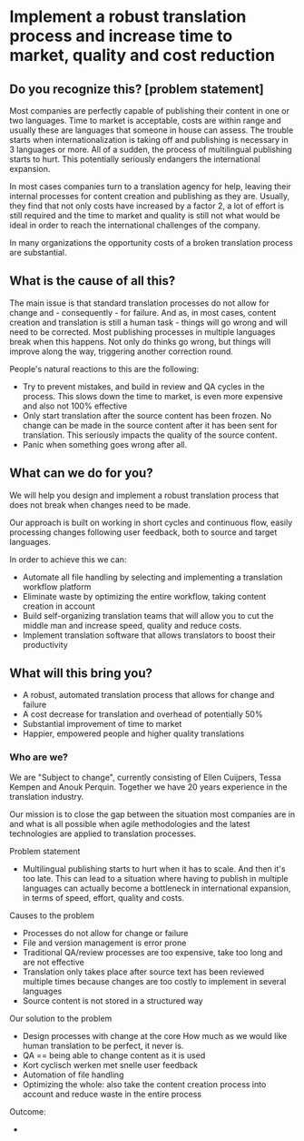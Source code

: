 
# Implement a robust translation process and increase time to market, quality and cost reduction


## Do you recognize this? [problem statement]

Most companies are perfectly capable of publishing their content in one or two languages. 
Time to market is acceptable, costs are within range and usually these are languages that someone in house can assess. 
The trouble starts when internationalization is taking off and publishing is necessary in 3 languages or more. 
All of a sudden, the process of multilingual publishing starts to hurt. This potentially seriously endangers the international expansion. 

In most cases companies turn to a translation agency for help, leaving their internal processes for content creation and publishing as they are. 
Usually, they find that not only costs have increased by a factor 2, a lot of effort is still required and the 
time to market and quality is still not what would be ideal in order to reach the international challenges of the company. 

In many organizations the opportunity costs of a broken translation process are substantial.  

## What is the cause of all this? 

The main issue is that standard translation processes do not allow for change and - consequently - for failure. 
And as, in most cases, content creation and translation is still a human task - things will go wrong and will need to be corrected. 
Most publishing processes in multiple languages break when this happens. Not only do thinks go wrong, but things will improve along the way, triggering another correction round. 

People's natural reactions to this are the following:

* Try to prevent mistakes, and build in review and QA cycles in the process. This slows down the time to market, is even more expensive and also not 100% effective
* Only start translation after the source content has been frozen. No change can be made in the source content after it has been sent for translation. 
This seriously impacts the quality of the source content. 
* Panic when something goes wrong after all.

## What can we do for you? 

We will help you design and implement a robust translation process that does not break when changes need to be made. 

Our approach is built on working in short cycles and continuous flow, easily processing changes following user feedback, both to source and target languages.

In order to achieve this we can:
* Automate all file handling by selecting and implementing a translation workflow platform
* Eliminate waste by optimizing the entire workflow, taking content creation in account 
* Build self-organizing translation teams that will allow you to cut the middle man and increase speed, quality and reduce costs.
* Implement translation software that allows translators to boost their productivity

## What will this bring you? 

* A robust, automated translation process that allows for change and failure
* A cost decrease for translation and overhead of potentially 50% 
* Substantial improvement of time to market
* Happier, empowered people and higher quality translations

### Who are we?

We are "Subject to change", currently consisting of Ellen Cuijpers, Tessa Kempen and Anouk Perquin. 
Together we have 20 years experience in the translation industry. 

Our mission is to close the gap between the situation most companies are in and what is all possible when agile methodologies and the latest technologies are applied to translation processes. 







Problem statement
* Multilingual publishing starts to hurt when it has to scale. And then it's too late. 
This can lead to a situation where having to publish in multiple languages can actually become a bottleneck in international expansion, in terms of speed, effort, quality and costs. 

Causes to the problem
* Processes do not allow for change or failure
* File and version management is error prone
* Traditional QA/review processes are too expensive, take too long and are not effective
* Translation only takes place after source text has been reviewed multiple times because changes are too costly to implement in several languages
* Source content is not stored in a structured way

Our solution to the problem

* Design processes with change at the core
  How much as we would like human translation to be perfect, it never is.
* QA == being able to change content as it is used
* Kort cyclisch werken met snelle user feedback
* Automation of file handling 
* Optimizing the whole: also take the content creation process into account and reduce waste in the entire process

Outcome:

* 

 

